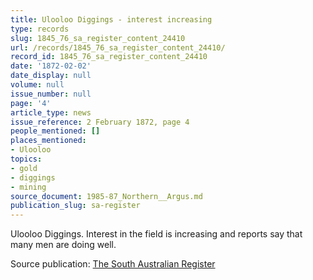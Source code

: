 ```yaml
---
title: Ulooloo Diggings - interest increasing
type: records
slug: 1845_76_sa_register_content_24410
url: /records/1845_76_sa_register_content_24410/
record_id: 1845_76_sa_register_content_24410
date: '1872-02-02'
date_display: null
volume: null
issue_number: null
page: '4'
article_type: news
issue_reference: 2 February 1872, page 4
people_mentioned: []
places_mentioned:
- Ulooloo
topics:
- gold
- diggings
- mining
source_document: 1985-87_Northern__Argus.md
publication_slug: sa-register
---
```


Ulooloo Diggings.  Interest in the field is increasing and reports say that many men are doing well.

Source publication: [The South Australian Register](/publications/sa-register/)
